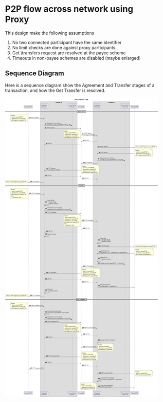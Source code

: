 # P2P flow across network using Proxy
This design make the following assumptions
1. No two connected participant have the same identifier
1. No limit checks are done against proxy participants
1. Get \transfers request are resolved at the payee scheme
1. Timeouts in non-payee schemes are  disabled (maybe enlarged)

## Sequence Diagram
Here is a sequence diagram show the Agreement and Transfer stages of a transaction, and how the Get Transfer is resolved.

![P2P flow](./Proxy%20pattern%20-%20P2P.png)
